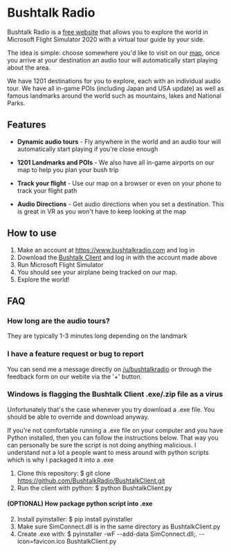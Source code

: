 # Bushtalk Radio

Bushtalk Radio is a [free website](https://www.bushtalkradio.com) that allows you to explore the world in Microsoft Flight Simulator 2020 with a virtual tour guide by your side.

The idea is simple: choose somewhere you'd like to visit on our [map](https://www.bushtalkradio.com), once you arrive at your destination an audio tour will automatically start playing about the area.

We have 1201 destinations for you to explore, each with an individual audio tour. We have all in-game POIs (including Japan and USA update) as well as famous landmarks around the world such as mountains, lakes and National Parks.

## Features

* **Dynamic audio tours** - Fly anywhere in the world and an audio tour will automatically start playing if you're close enough

* **1201 Landmarks and POIs** - We also have all in-game airports on our map to help you plan your bush trip

* **Track your flight** - Use our map on a browser or even on your phone to track your flight path

* **Audio Directions** - Get audio directions when you set a destination. This is great in VR as you won't have to keep looking at the map

## How to use

1. Make an account at https://www.bushtalkradio.com and log in
2. Download the [Bushtalk Client](https://bushtalkradioclient-dist.s3.amazonaws.com/BushtalkClient.zip) and log in with the account made above
3. Run Microsoft Flight Simulator
4. You should see your airplane being tracked on our map.
5. Explore the world!

## FAQ

### How long are the audio tours?

They are typically 1-3 minutes long depending on the landmark

### I have a feature request or bug to report

You can send me a message directly on [/u/bushtalkradio](https://www.reddit.com/user/bushtalkradio) or through the feedback form on our webite via the '+' button.

### Windows is flagging the Bushtalk Client .exe/.zip file as a virus

Unfortunately that's the case whenever you try download a .exe file. You should be able to override and download anyway.

If you're not comfortable running a .exe file on your computer and you have Python installed, then you can follow the instructions below. That way you can personally be sure the script is not doing anything malicious. I understand not a lot a people want to mess around with python scripts which is why I packaged it into a .exe

1. Clone this repository: $ git clone https://github.com/BushtalkRadio/BushtalkClient.git
2. Run the client with python: $ python BushtalkClient.py

#### (OPTIONAL) How package python script into .exe

2. Install pyinstaller: $ pip install pyinstaller
3. Make sure SimConnect.dll is in the same directory as BushtalkClient.py
4. Create .exe with: $ pyinstaller -wF --add-data SimConnect.dll;. --icon=favicon.ico BushtalkClient.py



